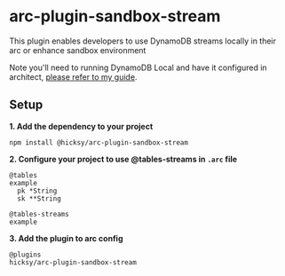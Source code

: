 # arc-plugin-sandbox-stream

This plugin enables developers to use DynamoDB streams locally in their arc or enhance sandbox environment

Note you'll need to running DynamoDB Local and have it configured in architect, [please refer to my guide](https://martinhicks.net/articles/arc-sandbox-table-streams/). 

## Setup 

__1. Add the dependency to your project__

`npm install @hicksy/arc-plugin-sandbox-stream`

__2. Configure your project to use @tables-streams in `.arc` file__

```
@tables
example
  pk *String
  sk **String

@tables-streams
example
```
__3. Add the plugin to arc config__


```
@plugins
hicksy/arc-plugin-sandbox-stream
```